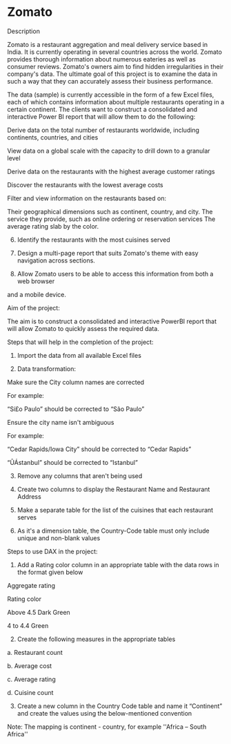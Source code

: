 # Zomato
Description

Zomato is a restaurant aggregation and meal delivery service based in India. It is currently operating in several countries across the world. Zomato provides thorough information about numerous eateries as well as consumer reviews. Zomato's owners aim to find hidden irregularities in their company's data. The ultimate goal of this project is to examine the data in such a way that they can accurately assess their business performance.

The data (sample) is currently accessible in the form of a few Excel files, each of which contains information about multiple restaurants operating in a certain continent. The clients want to construct a consolidated and interactive Power BI report that will allow them to do the following:

   Derive data on the total number of restaurants worldwide, including continents, countries, and cities

   View data on a global scale with the capacity to drill down to a granular level

   Derive data on the restaurants with the highest average customer ratings

   Discover the restaurants with the lowest average costs

   Filter and view information on the restaurants based on:

   Their geographical dimensions such as continent, country, and city.
   The service they provide, such as online ordering or reservation services
   The average rating slab by the color.

  6. Identify the restaurants with the most cuisines served

  7. Design a multi-page report that suits Zomato's theme with easy navigation across sections.

  8. Allow Zomato users to be able to access this information from both a web browser 

  and a mobile device.

 

Aim of the project:

The aim is to construct a consolidated and interactive PowerBI report that will allow Zomato to quickly assess the required data.

 

Steps that will help in the completion of the project:

1. Import the data from all available Excel files

2. Data transformation: 

Make sure the City column names are corrected 

For example: 

“Sí£o Paulo” should be corrected to “São Paulo”

Ensure the city name isn't ambiguous

For example: 

“Cedar Rapids/Iowa City” should be corrected to “Cedar Rapids”

“ÛÁstanbul” should be corrected to “Istanbul”

 

3. Remove any columns that aren't being used 

4. Create two columns to display the Restaurant Name and Restaurant Address

5. Make a separate table for the list of the cuisines that each restaurant serves

6. As it's a dimension table, the Country-Code table must only include unique and non-blank values

 

Steps to use DAX in the project:


1) Add a Rating color column in an appropriate table with the data rows in the format given below
                                                   

Aggregate rating                         
	

Rating color

Above 4.5  Dark Green

4 to 4.4  Green


2) Create the following measures in the appropriate tables 

a. Restaurant count

b. Average cost

c. Average rating 

d. Cuisine count

3) Create a new column in the Country Code table and name it “Continent” and create the values using the below-mentioned convention

Note: The mapping is continent - country, for example ''Africa – South Africa'' 
